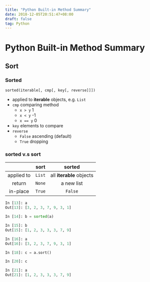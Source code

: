 ```yaml
---
title: "Python Built-in Method Summary"
date: 2018-12-05T20:51:47+08:00
draft: false
tag: Python
---
```


# Python Built-in Method Summary

## Sort

### Sorted

`sorted(iterable[, cmp[, key[, reverse]]])`
- applied to **iterable** objects, e.g. `List`
- `cmp` comparing method
    - `x > y` 1
    - `x < y` -1
    - `x == y` 0
- `key` elements to compare
- `reverse`
    - `False` ascending (default)
    - `True` dropping

### sorted v.s sort

|            | sort |        sorted        |
|:----------:|:----:|:--------------------:|
| applied to | `List` | all **iterable** objects |
|   return   | `None` |      a new list      |
|  in-place  | `True` |         `False`        |

```Python
In [13]: a
Out[13]: [3, 2, 3, 7, 9, 3, 1]

In [14]: b = sorted(a)

In [15]: b
Out[15]: [1, 2, 3, 3, 3, 7, 9]

In [16]: a
Out[16]: [3, 2, 3, 7, 9, 3, 1]

In [18]: c = a.sort()

In [20]: c

In [21]: a
Out[21]: [1, 2, 3, 3, 3, 7, 9]
```

